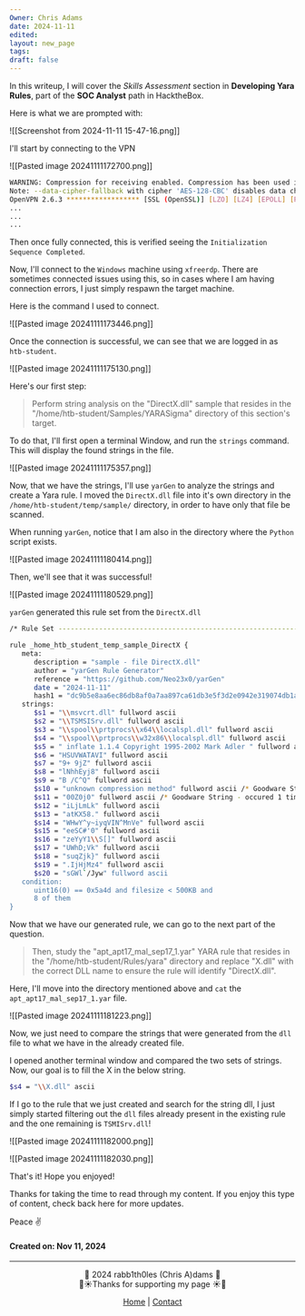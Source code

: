 ```yaml
---
Owner: Chris Adams
date: 2024-11-11
edited: 
layout: new_page
tags: 
draft: false
---
```

In this writeup, I will cover the *Skills Assessment* section in **Developing Yara Rules**, part of the **SOC Analyst** path in HacktheBox.

Here is what we are prompted with:

![[Screenshot from 2024-11-11 15-47-16.png]]

I'll start by connecting to the VPN 

![[Pasted image 20241111172700.png]]

```bash
WARNING: Compression for receiving enabled. Compression has been used in the past to break encryption. Sent packets are not compressed unless "allow-compression yes" is also set.
Note: --data-cipher-fallback with cipher 'AES-128-CBC' disables data channel offload.
OpenVPN 2.6.3 ****************** [SSL (OpenSSL)] [LZO] [LZ4] [EPOLL] [PKCS11] [MH/PKTINFO] [AEAD] [DCO]
...
...
...
```

Then once fully connected, this is verified seeing the `Initialization Sequence Completed`.

Now, I'll connect to the `Windows` machine using `xfreerdp`. There are sometimes connected issues using this, so in cases where I am having connection errors, I just simply respawn the target machine.

Here is the command I used to connect.

![[Pasted image 20241111173446.png]]

Once the connection is successful, we can see that we are logged in as `htb-student`.

![[Pasted image 20241111175130.png]]

Here's our first step:

> Perform string analysis on the "DirectX.dll" sample that resides in the "/home/htb-student/Samples/YARASigma" directory of this section's target.

To do that, I'll first open a terminal Window, and run the `strings` command. This will display the found strings in the file.

![[Pasted image 20241111175357.png]]

Now, that we have the strings, I'll use `yarGen` to analyze the strings and create a Yara rule. I moved the `DirectX.dll` file into it's own directory in the `/home/htb-student/temp/sample/` directory, in order to have only that file be scanned.

When running `yarGen`, notice that I am also in the directory where the `Python` script exists.

![[Pasted image 20241111180414.png]]

Then, we'll see that it was successful!

![[Pasted image 20241111180529.png]]

`yarGen` generated this rule set from the `DirectX.dll`

```bash
/* Rule Set ----------------------------------------------------------------- */

rule _home_htb_student_temp_sample_DirectX {
   meta:
      description = "sample - file DirectX.dll"
      author = "yarGen Rule Generator"
      reference = "https://github.com/Neo23x0/yarGen"
      date = "2024-11-11"
      hash1 = "dc9b5e8aa6ec86db8af0a7aa897ca61db3e5f3d2e0942e319074db1aaccfdc83"
   strings:
      $s1 = "\\msvcrt.dll" fullword ascii
      $s2 = "\\TSMSISrv.dll" fullword ascii
      $s3 = "\\spool\\prtprocs\\x64\\localspl.dll" fullword ascii
      $s4 = "\\spool\\prtprocs\\w32x86\\localspl.dll" fullword ascii
      $s5 = " inflate 1.1.4 Copyright 1995-2002 Mark Adler " fullword ascii
      $s6 = "HSUVWATAVI" fullword ascii
      $s7 = "9+ 9jZ" fullword ascii
      $s8 = "lNhhEyj8" fullword ascii
      $s9 = "B /C^Q" fullword ascii
      $s10 = "unknown compression method" fullword ascii /* Goodware String - occured 498 times */
      $s11 = "00Z0j0" fullword ascii /* Goodware String - occured 1 times */
      $s12 = "iLjLmLk" fullword ascii
      $s13 = "atKX58." fullword ascii
      $s14 = "WHwY^y~iyqVIN^MnVe" fullword ascii
      $s15 = "eeSC#'0" fullword ascii
      $s16 = "zeYyY1\\S[]" fullword ascii
      $s17 = "UWhD;Vk" fullword ascii
      $s18 = "suqZjk}" fullword ascii
      $s19 = ".IjHjMz4" fullword ascii
      $s20 = "sGWl`/Jyw" fullword ascii
   condition:
      uint16(0) == 0x5a4d and filesize < 500KB and
      8 of them
}
```

Now that we have our generated rule, we can go to the next part of the question.

> Then, study the "apt_apt17_mal_sep17_1.yar" YARA rule that resides in the "/home/htb-student/Rules/yara" directory and replace "X.dll" with the correct DLL name to ensure the rule will identify "DirectX.dll".

Here, I'll move into the directory mentioned above and `cat` the `apt_apt17_mal_sep17_1.yar` file.

![[Pasted image 20241111181223.png]]

Now, we just need to compare the strings that were generated from the `dll` file to what we have in the already created file. 

I opened another terminal window and compared the two sets of strings. Now, our goal is to fill the X in the below string. 

```bash
$s4 = "\\X.dll" ascii
```

If I go to the rule that we just created and search for the string dll, I just simply started filtering out the `dll` files already present in the existing rule and the one remaining is `TSMISrv.dll`!

![[Pasted image 20241111182000.png]]

![[Pasted image 20241111182030.png]]

That's it! Hope you enjoyed!

<div class="neon-line"></div>

Thanks for taking the time to read through my content. If you enjoy this type of content, check back here for more updates. 

Peace ✌️

#### Created on: Nov 11, 2024
---
<div style="text-align: center;">
	<div class="gradient-text">👾 2024 rabb1th0les (Chris A)dams 👾</div> 
	🌴☀Thanks for supporting my page ☀🌴
	<nav>
		<ul style="list-style: none; padding: 0;">
			<div style="text-align: center;">
				<li><a href="index.html">Home</a> | <a href="Contact.html">Contact</a></li>
			</div>
		</ul>
	</nav>	
</div>
